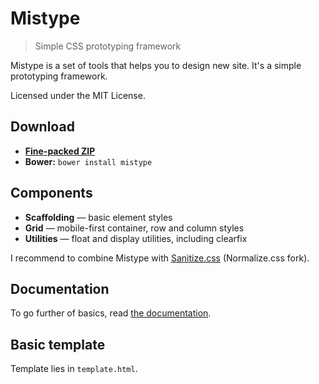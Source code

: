 # Mistype

> Simple CSS prototyping framework

Mistype is a set of tools that helps you to design new site. It's a simple
prototyping framework.

Licensed under the MIT License.

## Download

* [**Fine-packed ZIP**](https://github.com/ZDroid/sanitize.css/archive/master.zip)
* **Bower:** `bower install mistype`

## Components

* **Scaffolding** — basic element styles
* **Grid** — mobile-first container, row and column styles
* **Utilities** — float and display utilities, including clearfix

I recommend to combine Mistype with
[Sanitize.css](https://github.com/necolas/normalize.css) (Normalize.css fork).

## Documentation

To go further of basics, read
[the documentation](https://github.com/ZDroid/mistype/wiki).

## Basic template

Template lies in `template.html`.
